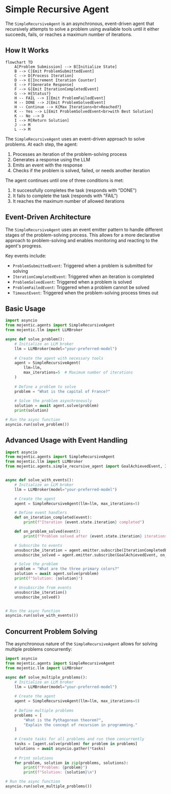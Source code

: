 # Simple Recursive Agent

The `SimpleRecursiveAgent` is an asynchronous, event-driven agent that recursively attempts to solve a problem using available tools until it either succeeds, fails, or reaches a maximum number of iterations.

## How It Works

```mermaid
flowchart TD
    A[Problem Submission] --> B[Initialize State]
    B --> C[Emit ProblemSubmittedEvent]
    C --> D[Process Iteration]
    D --> E[Increment Iteration Counter]
    E --> F[Generate Response]
    F --> G[Emit IterationCompletedEvent]
    G --> H{Status?}
    H -- FAIL --> I[Emit ProblemFailedEvent]
    H -- DONE --> J[Emit ProblemSolvedEvent]
    H -- Continue --> K{Max Iterations<br>Reached?}
    K -- Yes --> L[Emit ProblemSolvedEvent<br>with Best Solution]
    K -- No --> D
    I --> M[Return Solution]
    J --> M
    L --> M
```

The `SimpleRecursiveAgent` uses an event-driven approach to solve problems. At each step, the agent:

1. Processes an iteration of the problem-solving process
2. Generates a response using the LLM
3. Emits an event with the response
4. Checks if the problem is solved, failed, or needs another iteration

The agent continues until one of three conditions is met:
1. It successfully completes the task (responds with "DONE")
2. It fails to complete the task (responds with "FAIL")
3. It reaches the maximum number of allowed iterations

## Event-Driven Architecture

The `SimpleRecursiveAgent` uses an event emitter pattern to handle different stages of the problem-solving process. This allows for a more declarative approach to problem-solving and enables monitoring and reacting to the agent's progress.

Key events include:
- `ProblemSubmittedEvent`: Triggered when a problem is submitted for solving
- `IterationCompletedEvent`: Triggered when an iteration is completed
- `ProblemSolvedEvent`: Triggered when a problem is solved
- `ProblemFailedEvent`: Triggered when a problem cannot be solved
- `TimeoutEvent`: Triggered when the problem-solving process times out

## Basic Usage

```python
import asyncio
from mojentic.agents import SimpleRecursiveAgent
from mojentic.llm import LLMBroker

async def solve_problem():
    # Initialize an LLM broker
    llm = LLMBroker(model="your-preferred-model")
    
    # Create the agent with necessary tools
    agent = SimpleRecursiveAgent(
        llm=llm,
        max_iterations=5  # Maximum number of iterations
    )
    
    # Define a problem to solve
    problem = "What is the capital of France?"
    
    # Solve the problem asynchronously
    solution = await agent.solve(problem)
    print(solution)

# Run the async function
asyncio.run(solve_problem())
```

## Advanced Usage with Event Handling

```python
import asyncio
from mojentic.agents import SimpleRecursiveAgent
from mojentic.llm import LLMBroker
from mojentic.agents.simple_recursive_agent import GoalAchievedEvent, IterationCompletedEvent


async def solve_with_events():
    # Initialize an LLM broker
    llm = LLMBroker(model="your-preferred-model")

    # Create the agent
    agent = SimpleRecursiveAgent(llm=llm, max_iterations=5)

    # Define event handlers
    def on_iteration_completed(event):
        print(f"Iteration {event.state.iteration} completed")

    def on_problem_solved(event):
        print(f"Problem solved after {event.state.iteration} iterations")

    # Subscribe to events
    unsubscribe_iteration = agent.emitter.subscribe(IterationCompletedEvent, on_iteration_completed)
    unsubscribe_solved = agent.emitter.subscribe(GoalAchievedEvent, on_problem_solved)

    # Solve the problem
    problem = "What are the three primary colors?"
    solution = await agent.solve(problem)
    print(f"Solution: {solution}")

    # Unsubscribe from events
    unsubscribe_iteration()
    unsubscribe_solved()


# Run the async function
asyncio.run(solve_with_events())
```

## Concurrent Problem Solving

The asynchronous nature of the `SimpleRecursiveAgent` allows for solving multiple problems concurrently:

```python
import asyncio
from mojentic.agents import SimpleRecursiveAgent
from mojentic.llm import LLMBroker

async def solve_multiple_problems():
    # Initialize an LLM broker
    llm = LLMBroker(model="your-preferred-model")
    
    # Create the agent
    agent = SimpleRecursiveAgent(llm=llm, max_iterations=5)
    
    # Define multiple problems
    problems = [
        "What is the Pythagorean theorem?",
        "Explain the concept of recursion in programming."
    ]
    
    # Create tasks for all problems and run them concurrently
    tasks = [agent.solve(problem) for problem in problems]
    solutions = await asyncio.gather(*tasks)
    
    # Print solutions
    for problem, solution in zip(problems, solutions):
        print(f"Problem: {problem}")
        print(f"Solution: {solution}\n")

# Run the async function
asyncio.run(solve_multiple_problems())
```